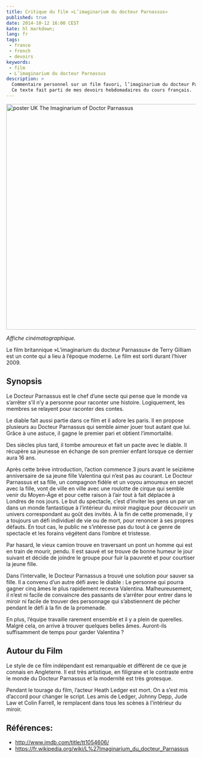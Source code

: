 ```yaml
---
title: Critique du film »L’imaginarium du docteur Parnassus«
published: true
date: 2014-10-12 16:00 CEST
kate: hl markdown;
lang: fr
tags:
 - france
 - french
 - devoirs
keywords:
 - film
 - L’imaginarium du docteur Parnassus
description: >
  Commentaire personnel sur un film favori, l’imaginarium du docteur Parnassus.
  Ce texte fait parti de mes devoirs hebdomadaires du cours français.
---
```


<a data-flickr-embed="true"  href="https://www.flickr.com/photos/29745871@N08/3955618071" title="poster UK The Imaginarium of Doctor Parnassus"><img src="https://farm3.staticflickr.com/2588/3955618071_1a96146836_o.jpg" width="800" height="600" alt="poster UK The Imaginarium of Doctor Parnassus"></a>

*Affiche cinématographique.*

Le film britannique »L’imaginarium du docteur Parnassus« de Terry Gilliam est un conte qui a lieu à l’époque moderne. Le film est sorti durant l’hiver 2009.

## Synopsis

Le Docteur Parnassus est le chef d’une secte qui pense que le monde va s’arrêter s’il n’y a personne pour raconter une histoire. Logiquement, les membres se relayent pour raconter des contes.

Le diable fait aussi partie dans ce film et il adore les paris. Il en propose plusieurs au Docteur Parnassus qui semble aimer jouer tout autant que lui. Grâce à une astuce, il gagne le premier pari et obtient l’immortalité.

Des siècles plus tard, il tombe amoureux et fait un pacte avec le diable. Il récupère sa jeunesse en échange de son premier enfant lorsque ce dernier aura 16 ans.

<!--more-->

Après cette brève introduction, l’action commence 3 jours avant le seizième anniversaire de sa jeune fille Valentina qui n’est pas au courant. Le Docteur Parnassus et sa fille, un compagnon fidèle et un voyou amoureux en secret avec la fille, vont de ville en ville avec une roulotte de cirque qui semble venir du Moyen-Âge et pour cette raison à l’air tout à fait déplacée à Londres de nos jours. Le but du spectacle, c’est d’inviter les gens un par un dans un monde fantastique à l’intérieur du miroir magique pour découvrir un univers correspondant au goût des invités. À la fin de cette promenade, il y a toujours un défi individuel de vie ou de mort, pour renoncer à ses propres défauts. En tout cas, le public ne s’intéresse pas du tout à ce genre de spectacle et les forains végétent dans l’ombre et tristesse.

Par hasard, le vieux camion trouve en traversant un pont un homme qui est en train de mourir, pendu. Il est sauvé et se trouve de bonne humeur le jour suivant et décide de joindre le groupe pour fuir la pauvreté et pour courtiser la jeune fille.

Dans l’intervalle, le Docteur Parnassus a trouvé une solution pour sauver sa fille. Il a convenu d’un autre défi avec le diable : Le personne qui pourra gagner cinq âmes le plus rapidement recevra Valentina. Malheureusement, il n’est ni facile de convaincre des passants de s’arrêter pour entrer dans le miroir ni facile de trouver des personnage qui s’abstiennent de pécher pendant le défi à la fin de la promenade.

En plus, l’équipe travaille rarement ensemble et il y a plein de querelles. Malgré cela, on arrive à trouver quelques belles âmes. Auront-ils suffisamment de temps pour garder Valentina ?

## Autour du Film

Le style de ce film indépendant est remarquable et différent de ce que je connais en Angleterre. Il est très artistique, en filigrane et le contraste entre le monde du Docteur Parnassus et la modernité est très grotesque.

Pendant le tourage du film, l’acteur Heath Ledger est mort. On a s’est mis d’accord pour changer le script. Les amis de Ledger, Johnny Depp, Jude Law et Colin Farrell, le remplacent dans tous les scènes à l'intérieur du miroir.

## Références:
- <http://www.imdb.com/title/tt1054606/>
- <https://fr.wikipedia.org/wiki/L%27Imaginarium_du_docteur_Parnassus>
